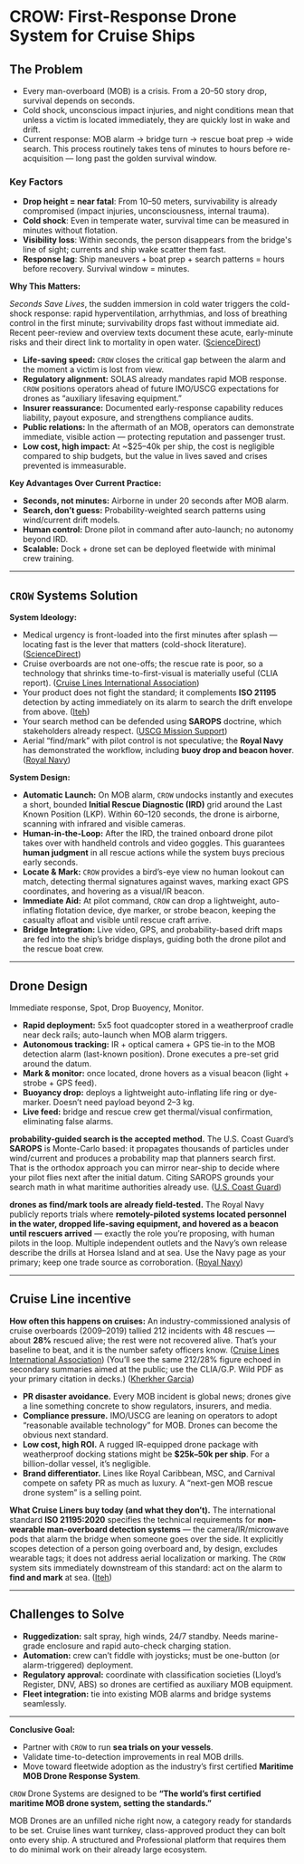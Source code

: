 
# CROW: First-Response Drone System for Cruise Ships

## The Problem

- Every man-overboard (MOB) is a crisis. From a 20–50 story drop, survival depends on seconds.
- Cold shock, unconscious impact injuries, and night conditions mean that unless a victim is located immediately, they are quickly lost in wake and drift.
- Current response: MOB alarm → bridge turn → rescue boat prep → wide search. This process routinely takes tens of minutes to hours before re-acquisition — long past the golden survival window.

### Key Factors

- **Drop height = near fatal**: From 10–50 meters, survivability is already compromised (impact injuries, unconsciousness, internal trauma).
- **Cold shock**: Even in temperate water, survival time can be measured in minutes without flotation.
- **Visibility loss**: Within seconds, the person disappears from the bridge's line of sight; currents and ship wake scatter them fast.
- **Response lag**: Ship maneuvers + boat prep + search patterns = hours before recovery. Survival window = minutes.

**Why This Matters:**

*Seconds Save Lives*, the sudden immersion in cold water triggers the cold-shock response: rapid hyperventilation, arrhythmias, and loss of breathing control in the first minute; survivability drops fast without immediate aid. Recent peer-review and overview texts document these acute, early-minute risks and their direct link to mortality in open water. ([ScienceDirect](https://www.sciencedirect.com/science/article/pii/S0306456523003169?utm_source=chatgpt.com "Habituation of the cold shock response: A systematic ..."))

- **Life-saving speed:** `CROW` closes the critical gap between the alarm and the moment a victim is lost from view.
- **Regulatory alignment:** SOLAS already mandates rapid MOB response. `CROW` positions operators ahead of future IMO/USCG expectations for drones as “auxiliary lifesaving equipment.”
- **Insurer reassurance:** Documented early-response capability reduces liability, payout exposure, and strengthens compliance audits.
- **Public relations:** In the aftermath of an MOB, operators can demonstrate immediate, visible action — protecting reputation and passenger trust.
- **Low cost, high impact:** At ~$25–40k per ship, the cost is negligible compared to ship budgets, but the value in lives saved and crises prevented is immeasurable.

**Key Advantages Over Current Practice:**

- **Seconds, not minutes:** Airborne in under 20 seconds after MOB alarm.
- **Search, don’t guess:** Probability-weighted search patterns using wind/current drift models.
- **Human control:** Drone pilot in command after auto-launch; no autonomy beyond IRD.
- **Scalable:** Dock + drone set can be deployed fleetwide with minimal crew training.

---

## `CROW` Systems Solution

**System Ideology:**

- Medical urgency is front-loaded into the first minutes after splash — locating fast is the lever that matters (cold-shock literature). ([ScienceDirect](https://www.sciencedirect.com/science/article/pii/S0306456523003169?utm_source=chatgpt.com "Habituation of the cold shock response: A systematic ..."))
- Cruise overboards are not one-offs; the rescue rate is poor, so a technology that shrinks time-to-first-visual is materially useful (CLIA report). ([Cruise Lines International Association](https://cruising.org/sites/default/files/2025-03/report_operational_incidents_2019-v-1.pdf?utm_source=chatgpt.com "Report on Operational Incidents 2009 to 2019 For CLIA ..."))  
- Your product does not fight the standard; it complements **ISO 21195** detection by acting immediately on its alarm to search the drift envelope from above. ([Iteh](https://cdn.standards.iteh.ai/samples/76051/c3ad63c1e50e4901911cca54874631d9/ISO-21195-2020.pdf?utm_source=chatgpt.com "[PDF] INTERNATIONAL STANDARD ISO 21195"))  
- Your search method can be defended using **SAROPS** doctrine, which stakeholders already respect. ([USCG Mission Support](https://www.dcms.uscg.mil/Our-Organization/Assistant-Commandant-for-Acquisitions-CG-9/International-Acquisition/SAROPS/?utm_source=chatgpt.com "Search and Rescue Optimal Planning System"))  
- Aerial “find/mark” with pilot control is not speculative; the **Royal Navy** has demonstrated the workflow, including **buoy drop and beacon hover**. ([Royal Navy](https://www.royalnavy.mod.uk/news/2021/july/02/210702-drone-trials-mob?utm_source=chatgpt.com "Navy tests drones in man overboard trials"))

**System Design:**

- **Automatic Launch:** On MOB alarm, `CROW` undocks instantly and executes a short, bounded **Initial Rescue Diagnostic (IRD)** grid around the Last Known Position (LKP). Within 60–120 seconds, the drone is airborne, scanning with infrared and visible cameras.
- **Human-in-the-Loop:** After the IRD, the trained onboard drone pilot takes over with handheld controls and video goggles. This guarantees **human judgment** in all rescue actions while the system buys precious early seconds.
- **Locate & Mark:** `CROW` provides a bird’s-eye view no human lookout can match, detecting thermal signatures against waves, marking exact GPS coordinates, and hovering as a visual/IR beacon.
- **Immediate Aid:** At pilot command, `CROW` can drop a lightweight, auto-inflating flotation device, dye marker, or strobe beacon, keeping the casualty afloat and visible until rescue craft arrive.
- **Bridge Integration:** Live video, GPS, and probability-based drift maps are fed into the ship’s bridge displays, guiding both the drone pilot and the rescue boat crew.

---

## Drone Design

Immediate response, Spot, Drop Buoyency, Monitor.

- **Rapid deployment:** 5x5 foot quadcopter stored in a weatherproof cradle near deck rails; auto-launch when MOB alarm triggers.
- **Autonomous tracking:** IR + optical camera + GPS tie-in to the MOB detection alarm (last-known position). Drone executes a pre-set grid around the datum.
- **Mark & monitor:** once located, drone hovers as a visual beacon (light + strobe + GPS feed).
- **Buoyancy drop:** deploys a lightweight auto-inflating life ring or dye-marker. Doesn’t need payload beyond 2–3 kg.
- **Live feed:** bridge and rescue crew get thermal/visual confirmation, eliminating false alarms.

**probability-guided search is the accepted method.** The U.S. Coast Guard’s **SAROPS** is Monte-Carlo based: it propagates thousands of particles under wind/current and produces a probability map that planners search first. That is the orthodox approach you can mirror near-ship to decide where your pilot flies next after the initial datum. Citing SAROPS grounds your search math in what maritime authorities already use. ([U.S. Coast Guard](https://www.dco.uscg.mil/Portals/9/CG-5R/SARfactsInfo/SAROPSInforSheet.pdf?utm_source=chatgpt.com "Search and Rescue Optimal Planning System (SAROPS)"))

**drones as find/mark tools are already field-tested.** The Royal Navy publicly reports trials where **remotely-piloted systems located personnel in the water, dropped life-saving equipment, and hovered as a beacon until rescuers arrived** — exactly the role you’re proposing, with human pilots in the loop. Multiple independent outlets and the Navy’s own release describe the drills at Horsea Island and at sea. Use the Navy page as your primary; keep one trade source as corroboration. ([Royal Navy](https://www.royalnavy.mod.uk/news/2021/july/02/210702-drone-trials-mob?utm_source=chatgpt.com "Navy tests drones in man overboard trials"))

---

## Cruise Line incentive

**How often this happens on cruises:** An industry-commissioned analysis of cruise overboards (2009–2019) tallied 212 incidents with 48 rescues — about **28%** rescued alive; the rest were not recovered alive. That’s your baseline to beat, and it is the number safety officers know. ([Cruise Lines International Association](https://cruising.org/sites/default/files/2025-03/report_operational_incidents_2019-v-1.pdf?utm_source=chatgpt.com "Report on Operational Incidents 2009 to 2019 For CLIA ...")) (You’ll see the same 212/28% figure echoed in secondary summaries aimed at the public; use the CLIA/G.P. Wild PDF as your primary citation in decks.) ([Kherkher Garcia](https://www.kherkhergarcia.com/how-common-cruise-guest-overboard-incidents/?utm_source=chatgpt.com "How Common are Cruise Guest Overboard Incidents?"))

- **PR disaster avoidance.** Every MOB incident is global news; drones give a line something concrete to show regulators, insurers, and media.
- **Compliance pressure.** IMO/USCG are leaning on operators to adopt “reasonable available technology” for MOB. Drones can become the obvious next standard.
- **Low cost, high ROI.** A rugged IR-equipped drone package with weatherproof docking stations might be **$25k–50k per ship**. For a billion-dollar vessel, it’s negligible.
- **Brand differentiator.** Lines like Royal Caribbean, MSC, and Carnival compete on safety PR as much as luxury. A “next-gen MOB rescue drone system” is a selling point.

**What Cruise Liners buy today (and what they don’t).** The international standard **ISO 21195:2020** specifies the technical requirements for **non-wearable man-overboard detection systems** — the camera/IR/microwave pods that alarm the bridge when someone goes over the side. It explicitly scopes detection of a person going overboard and, by design, excludes wearable tags; it does not address aerial localization or marking. The `CROW` system sits immediately downstream of this standard: act on the alarm to **find and mark** at sea. ([Iteh](https://cdn.standards.iteh.ai/samples/76051/c3ad63c1e50e4901911cca54874631d9/ISO-21195-2020.pdf?utm_source=chatgpt.com "[PDF] INTERNATIONAL STANDARD ISO 21195"))

---

## Challenges to Solve

- **Ruggedization:** salt spray, high winds, 24/7 standby. Needs marine-grade enclosure and rapid auto-check charging station.
- **Automation:** crew can’t fiddle with joysticks; must be one-button (or alarm-triggered) deployment.
- **Regulatory approval:** coordinate with classification societies (Lloyd’s Register, DNV, ABS) so drones are certified as auxiliary MOB equipment.
- **Fleet integration:** tie into existing MOB alarms and bridge systems seamlessly.

---

**Conclusive Goal:**

- Partner with `CROW` to run **sea trials on your vessels**.
- Validate time-to-detection improvements in real MOB drills.
- Move toward fleetwide adoption as the industry’s first certified **Maritime MOB Drone Response System**.

`CROW` Drone Systems are designed to be **“The world’s first certified maritime MOB drone system, setting the standards.”**

MOB Drones are an unfilled niche right now, a category ready for standards to be set. Cruise lines want turnkey, class-approved product they can bolt onto every ship. A structured and Professional platform that requires them to do minimal work on their already large ecosystem.
